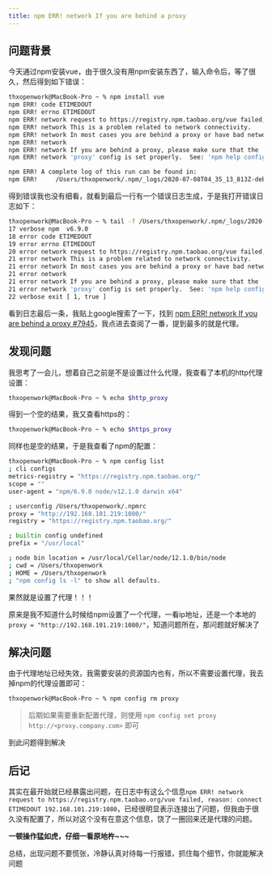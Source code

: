 ```yaml
---
title: npm ERR! network If you are behind a proxy
---
```


## 问题背景

今天通过npm安装vue，由于很久没有用npm安装东西了，输入命令后，等了很久，然后得到如下错误：

```bash
thxopenwork@MacBook-Pro ~ % npm install vue                                                         
npm ERR! code ETIMEDOUT
npm ERR! errno ETIMEDOUT
npm ERR! network request to https://registry.npm.taobao.org/vue failed, reason: connect ETIMEDOUT 192.168.101.219:1080
npm ERR! network This is a problem related to network connectivity.
npm ERR! network In most cases you are behind a proxy or have bad network settings.
npm ERR! network 
npm ERR! network If you are behind a proxy, please make sure that the
npm ERR! network 'proxy' config is set properly.  See: 'npm help config'

npm ERR! A complete log of this run can be found in:
npm ERR!     /Users/thxopenwork/.npm/_logs/2020-07-08T04_35_13_813Z-debug.log
```

得到错误我也没有细看，就看到最后一行有一个错误日志生成，于是我打开错误日志如下：

```bash
thxopenwork@MacBook-Pro ~ % tail -f /Users/thxopenwork/.npm/_logs/2020-07-08T04_25_31_524Z-debug.log
17 verbose npm  v6.9.0
18 error code ETIMEDOUT
19 error errno ETIMEDOUT
20 error network request to https://registry.npm.taobao.org/vue failed, reason: connect ETIMEDOUT 192.168.101.219:1080
21 error network This is a problem related to network connectivity.
21 error network In most cases you are behind a proxy or have bad network settings.
21 error network
21 error network If you are behind a proxy, please make sure that the
21 error network 'proxy' config is set properly.  See: 'npm help config'
22 verbose exit [ 1, true ]
```

看到日志最后一条，我贴上google搜索了一下，找到 [npm ERR! network If you are behind a proxy #7945][github]，我点进去查阅了一番，提到最多的就是代理。

## 发现问题

我思考了一会儿，想着自己之前是不是设置过什么代理，我查看了本机的http代理设置：
```bash
thxopenwork@MacBook-Pro ~ % echo $http_proxy

```
得到一个空的结果，我又查看https的：
```bash
thxopenwork@MacBook-Pro ~ % echo $https_proxy

```
同样也是空的结果，于是我查看了npm的配置：

```bash
thxopenwork@MacBook-Pro ~ % npm config list
; cli configs
metrics-registry = "https://registry.npm.taobao.org/"
scope = ""
user-agent = "npm/6.9.0 node/v12.1.0 darwin x64"

; userconfig /Users/thxopenwork/.npmrc
proxy = "http://192.168.101.219:1080/"
registry = "https://registry.npm.taobao.org/"

; builtin config undefined
prefix = "/usr/local"

; node bin location = /usr/local/Cellar/node/12.1.0/bin/node
; cwd = /Users/thxopenwork
; HOME = /Users/thxopenwork
; "npm config ls -l" to show all defaults.
```

果然就是设置了代理！！！

原来是我不知道什么时候给npm设置了一个代理，一看ip地址，还是一个本地的`proxy = "http://192.168.101.219:1080/"`，知道问题所在，那问题就好解决了

## 解决问题

由于代理地址已经失效，我需要安装的资源国内也有，所以不需要设置代理，我去掉npm的代理设置即可：

```bash
thxopenwork@MacBook-Pro ~ % npm config rm proxy
```

> 后期如果需要重新配置代理，则使用 `npm config set proxy http://<proxy.company.com>` 即可

到此问题得到解决


## 后记

其实在最开始就已经暴露出问题，在日志中有这么个信息`npm ERR! network request to https://registry.npm.taobao.org/vue failed, reason: connect ETIMEDOUT 192.168.101.219:1080`，已经很明显表示连接出了问题，但我由于很久没有配置了，所以对这个没有在意这个信息，饶了一圈回来还是代理的问题。

**一顿操作猛如虎，仔细一看原地杵~~~**

总结，出现问题不要慌张，冷静认真对待每一行报错，抓住每个细节，你就能解决问题










[github]: https://github.com/npm/npm/issues/7945 